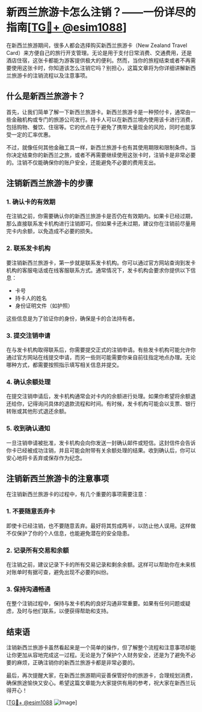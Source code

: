 # 新西兰旅游卡怎么注销？——一份详尽的指南[[TG💪+ @esim1088](https://t.me/s/esim1088)]

在新西兰旅游期间，很多人都会选择购买新西兰旅游卡（New Zealand Travel Card）来方便自己的旅行开支管理。无论是用于支付日常消费、交通费用，还是酒店住宿，这张卡都能为游客提供极大的便利。然而，当你的旅程结束或者不再需要使用这张卡时，你知道该怎么注销它吗？别担心，这篇文章将为你详细讲解新西兰旅游卡的注销流程以及注意事项。

## 什么是新西兰旅游卡？

首先，让我们简单了解一下新西兰旅游卡。新西兰旅游卡是一种预付卡，通常由一些金融机构或专门的旅游公司发行。持卡人可以在新西兰境内使用该卡进行消费，包括购物、餐饮、住宿等。它的优点在于避免了携带大量现金的风险，同时也能享受一定的汇率优惠。

不过，就像任何其他金融工具一样，新西兰旅游卡也有其使用期限和限制条件。当你决定结束你的新西兰之旅，或者不再需要继续使用这张卡时，注销卡是非常必要的。注销不仅能确保你的账户安全，还能避免不必要的费用支出。

## 注销新西兰旅游卡的步骤

### 1. 确认卡的有效期

在注销之前，你需要确认你的新西兰旅游卡是否仍在有效期内。如果卡已经过期，那么直接联系发卡机构进行注销即可。但如果卡还未过期，建议你在注销前尽量用完卡内余额，以免造成不必要的损失。

### 2. 联系发卡机构

要注销新西兰旅游卡，第一步就是联系发卡机构。你可以通过官方网站查询到发卡机构的客服电话或在线客服联系方式。通常情况下，发卡机构会要求你提供以下信息：

- 卡号
- 持卡人的姓名
- 身份证明文件（如护照）

这些信息是为了验证你的身份，确保是卡的合法持有者。

### 3. 提交注销申请

在与发卡机构取得联系后，你需要提交正式的注销申请。有些发卡机构可能允许你通过官方网站在线提交申请，而另一些则可能需要你亲自前往指定地点办理。无论哪种方式，都需要按照指示填写相关信息并提交。

### 4. 确认余额处理

在提交注销申请后，发卡机构通常会对卡内的余额进行处理。如果你希望将余额退还给你，记得询问具体的退款流程和时间。有时候，发卡机构可能会以支票、银行转账或其他形式退还余额。

### 5. 收到确认通知

一旦注销申请被批准，发卡机构会向你发送一封确认邮件或短信。这封信件会告诉你卡已经被成功注销，并且可能会附带有关余额处理的结果。收到确认后，你可以安心地将卡丢弃或保存作为纪念。

## 注销新西兰旅游卡的注意事项

在注销新西兰旅游卡的过程中，有几个重要的事项需要注意：

### 1. 不要随意丢弃卡

即使卡已经注销，也不要随意丢弃。最好将其剪成两半，以防止他人误用。这样做不仅保护了你的个人信息，也能避免潜在的安全隐患。

### 2. 记录所有交易和余额

在注销之前，建议记录下卡的所有交易记录和剩余余额。这样可以帮助你在未来核对账单时有据可查，避免出现不必要的纠纷。

### 3. 保持沟通畅通

在整个注销过程中，保持与发卡机构的良好沟通非常重要。如果有任何问题或疑虑，及时与他们联系，以便获得帮助和支持。

## 结束语

注销新西兰旅游卡虽然看起来是一个简单的操作，但了解整个流程和注意事项却能让你更加从容地完成这一过程。无论是为了保护个人财务安全，还是为了避免不必要的麻烦，正确注销你的新西兰旅游卡都是非常必要的。

最后，再次提醒大家，在新西兰旅游期间妥善保管好你的旅游卡，合理规划消费，确保旅途愉快又安心。希望这篇文章能为大家提供有用的参考，祝大家在新西兰玩得开心！

[[TG💪+ @esim1088](https://t.me/s/esim1088) ![Image](https://i.postimg.cc/4NQfJmqS/Snipaste-2025-05-13-00-14-12.png)]